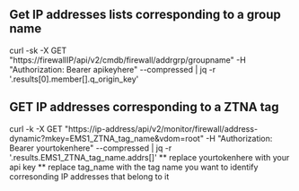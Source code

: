 ## Get IP addresses lists corresponding to a group name
curl -sk -X GET "https://firewallIP/api/v2/cmdb/firewall/addrgrp/groupname" -H "Authorization: Bearer apikeyhere" --compressed | jq -r '.results[0].member[].q_origin_key'

## GET IP addresses corresponding to a ZTNA tag
curl -k -X GET "https://ip-address/api/v2/monitor/firewall/address-dynamic?mkey=EMS1_ZTNA_tag_name&vdom=root" -H "Authorization: Bearer yourtokenhere" --compressed |  jq -r '.results.EMS1_ZTNA_tag_name.addrs[]'
** replace yourtokenhere with your api key
** replace tag_name with the tag name you want to identify corresonding IP addresses that belong to it
